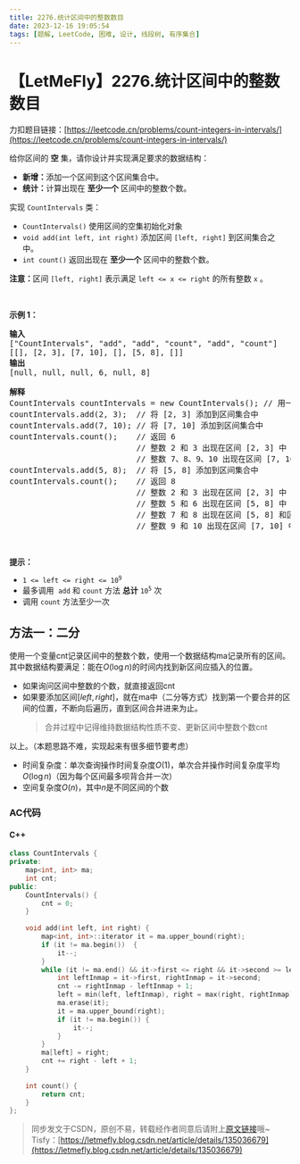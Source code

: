 ```yaml
---
title: 2276.统计区间中的整数数目
date: 2023-12-16 19:05:54
tags: [题解, LeetCode, 困难, 设计, 线段树, 有序集合]
---
```


# 【LetMeFly】2276.统计区间中的整数数目

力扣题目链接：[https://leetcode.cn/problems/count-integers-in-intervals/](https://leetcode.cn/problems/count-integers-in-intervals/)

<p>给你区间的 <strong>空</strong> 集，请你设计并实现满足要求的数据结构：</p>

<ul>
	<li><strong>新增：</strong>添加一个区间到这个区间集合中。</li>
	<li><strong>统计：</strong>计算出现在 <strong>至少一个</strong> 区间中的整数个数。</li>
</ul>

<p>实现 <code>CountIntervals</code> 类：</p>

<ul>
	<li><code>CountIntervals()</code> 使用区间的空集初始化对象</li>
	<li><code>void add(int left, int right)</code> 添加区间 <code>[left, right]</code> 到区间集合之中。</li>
	<li><code>int count()</code> 返回出现在 <strong>至少一个</strong> 区间中的整数个数。</li>
</ul>

<p><strong>注意：</strong>区间 <code>[left, right]</code> 表示满足 <code>left &lt;= x &lt;= right</code> 的所有整数 <code>x</code> 。</p>

<p>&nbsp;</p>

<p><strong>示例 1：</strong></p>

<pre>
<strong>输入</strong>
["CountIntervals", "add", "add", "count", "add", "count"]
[[], [2, 3], [7, 10], [], [5, 8], []]
<strong>输出</strong>
[null, null, null, 6, null, 8]

<strong>解释</strong>
CountIntervals countIntervals = new CountIntervals(); // 用一个区间空集初始化对象
countIntervals.add(2, 3);  // 将 [2, 3] 添加到区间集合中
countIntervals.add(7, 10); // 将 [7, 10] 添加到区间集合中
countIntervals.count();    // 返回 6
                           // 整数 2 和 3 出现在区间 [2, 3] 中
                           // 整数 7、8、9、10 出现在区间 [7, 10] 中
countIntervals.add(5, 8);  // 将 [5, 8] 添加到区间集合中
countIntervals.count();    // 返回 8
                           // 整数 2 和 3 出现在区间 [2, 3] 中
                           // 整数 5 和 6 出现在区间 [5, 8] 中
                           // 整数 7 和 8 出现在区间 [5, 8] 和区间 [7, 10] 中
                           // 整数 9 和 10 出现在区间 [7, 10] 中</pre>

<p>&nbsp;</p>

<p><strong>提示：</strong></p>

<ul>
	<li><code>1 &lt;= left &lt;= right &lt;= 10<sup>9</sup></code></li>
	<li>最多调用&nbsp; <code>add</code> 和 <code>count</code> 方法 <strong>总计</strong> <code>10<sup>5</sup></code> 次</li>
	<li>调用 <code>count</code> 方法至少一次</li>
</ul>


    
## 方法一：二分

使用一个变量cnt记录区间中的整数个数，使用一个数据结构ma记录所有的区间。其中数据结构要满足：能在$O(\log n)$的时间内找到新区间应插入的位置。

+ 如果询问区间中整数的个数，就直接返回cnt
+ 如果要添加区间$[left, right]$，就在ma中（二分等方式）找到第一个要合并的区间的位置，不断向后遍历，直到区间合并进来为止。
   > 合并过程中记得维持数据结构性质不变、更新区间中整数个数cnt

以上。（本题思路不难，实现起来有很多细节要考虑）

+ 时间复杂度：单次查询操作时间复杂度$O(1)$，单次合并操作时间复杂度平均$O(\log n)$（因为每个区间最多呗背合并一次）
+ 空间复杂度$O(n)$，其中$n$是不同区间的个数

### AC代码

#### C++

```cpp
class CountIntervals {
private:
    map<int, int> ma;
    int cnt;
public:
    CountIntervals() {
        cnt = 0;
    }
    
    void add(int left, int right) {
        map<int, int>::iterator it = ma.upper_bound(right);
        if (it != ma.begin())  {
            it--;
        }
        while (it != ma.end() && it->first <= right && it->second >= left) {
            int leftInmap = it->first, rightInmap = it->second;
            cnt -= rightInmap - leftInmap + 1;
            left = min(left, leftInmap), right = max(right, rightInmap);
            ma.erase(it);
            it = ma.upper_bound(right);
            if (it != ma.begin()) {
                it--;
            }
        }
        ma[left] = right;
        cnt += right - left + 1;
    }
    
    int count() {
        return cnt;
    }
};
```

> 同步发文于CSDN，原创不易，转载经作者同意后请附上[原文链接](https://blog.letmefly.xyz/2023/12/16/LeetCode%202276.%E7%BB%9F%E8%AE%A1%E5%8C%BA%E9%97%B4%E4%B8%AD%E7%9A%84%E6%95%B4%E6%95%B0%E6%95%B0%E7%9B%AE/)哦~
> Tisfy：[https://letmefly.blog.csdn.net/article/details/135036679](https://letmefly.blog.csdn.net/article/details/135036679)

